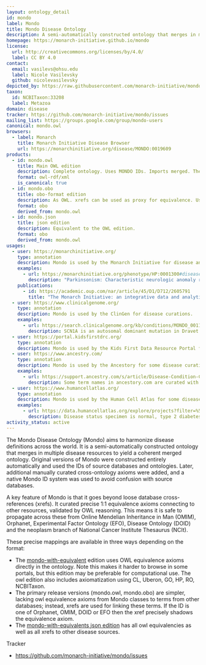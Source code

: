 ```yaml
---
layout: ontology_detail
id: mondo
label: Mondo
title: Mondo Disease Ontology
description: A semi-automatically constructed ontology that merges in multiple disease resources to yield a coherent merged ontology.
homepage: https://monarch-initiative.github.io/mondo
license:
  url: http://creativecommons.org/licenses/by/4.0/
  label: CC BY 4.0
contact:
  email: vasilevs@ohsu.edu
  label: Nicole Vasilevsky
  github: nicolevasilevsky
depicted_by: https://raw.githubusercontent.com/monarch-initiative/mondo/master/docs/images/mondo_logo_black-stacked-small.png
taxon:
  id: NCBITaxon:33208
  label: Metazoa
domain: disease
tracker: https://github.com/monarch-initiative/mondo/issues
mailing_list: https://groups.google.com/group/mondo-users
canonical: mondo.owl
browsers:
  - label: Monarch
    title: Monarch Initiative Disease Browser
    url: https://monarchinitiative.org/disease/MONDO:0019609
products:
  - id: mondo.owl
    title: Main OWL edition
    description: Complete ontology. Uses MONDO IDs. Imports merged. The original mondo.owl without merged imports and with equivalence axioms can now be obtained from the release pages and is called mondo-with-equivalents.
    format: owl-rdf/xml
    is_canonical: true
  - id: mondo.obo
    title: obo-format edition
    description: As OWL. xrefs can be used as proxy for equivalence. Uses Mondo IDs.
    format: obo
    derived_from: mondo.owl
  - id: mondo.json
    title: json edition
    description: Equivalent to the OWL edition.
    format: obo
    derived_from: mondo.owl
usages:
  - user: https://monarchinitiative.org/
    type: annotation
    description: Mondo is used by the Monarch Initiative for disease annotations.
    examples:
      - url: https://monarchinitiative.org/phenotype/HP:0001300#disease
        description: "Parkinsonism: Characteristic neurologic anomaly resulting form degeneration of dopamine-generating cells in the substantia nigra, a region of the midbrain, characterized clinically by shaking, rigidity, slowness of movement and difficulty with walking and gait."
    publications:
      - id: https://academic.oup.com/nar/article/45/D1/D712/2605791
        title: "The Monarch Initiative: an integrative data and analytic platform connecting phenotypes to genotypes across species "
  - user: https://www.clinicalgenome.org/
    type: annotation
    description: Mondo is used by the ClinGen for disease curations.
    examples:
      - url: https://search.clinicalgenome.org/kb/conditions/MONDO_0011794
        description: SCN1A is an autosomal dominant mutation in Dravet syndrome.
  - user: https://portal.kidsfirstdrc.org/
    type: annotation
    description: Mondo is used by the Kids First Data Resource Portal for disease annotations. Note, a login is needed to access the portal and view the Mondo-curated data.
  - user: https://www.ancestry.com/
    type: annotation
    description: Mondo is used by the Ancestory for some disease curations.
    examples:
      - url: https://support.ancestry.com/s/article/Disease-Condition-Catalog-Powered-by-MONDO
        description: Some term names in ancestory.com are curated with Mondo, for ease of use.
  - user: https://www.humancellatlas.org/
    type: annotation
    description: Mondo is used by the Human Cell Atlas for some disease annotations.
    examples:
      - url: https://data.humancellatlas.org/explore/projects?filter=%5B%7B%22facetName%22:%22organ%22,%22terms%22:%5B%22kidney%22%5D%7D,%7B%22facetName%22:%22donorDisease%22,%22terms%22:%5B%22acoustic%20neuroma%22,%22acute%20kidney%20tubular%20necrosis%22%5D%7D%5D&catalog=dcp1
        description: Disease status specimen is normal, type 2 diabetes mellitus.
activity_status: active
---
```


The Mondo Disease Ontology (Mondo) aims to harmonize disease definitions across the world. It is a semi-automatically constructed ontology that merges in multiple disease resources to yield a coherent merged ontology. Original versions of Mondo were constructed entirely automatically and used the IDs of source databases and ontologies. Later, additional manually curated cross-ontology axioms were added, and a native Mondo ID system was used to avoid confusion with source databases.

A key feature of Mondo is that it goes beyond loose database cross-references (xrefs). It curated precise 1:1 equivalence axioms connecting to other resources, validated by OWL reasoning. This means it is safe to propagate across these from Online Mendelian Inheritance in Man (OMIM), Orphanet, Experimental Factor Ontology (EFO), Disease Ontology (DOID) and the neoplasm branch of National Cancer Institute Thesaurus (NCIt).

These precise mappings are available in three ways depending on the format:

- The [mondo-with-equivalent](http://purl.obolibrary.org/obo/mondo/mondo-with-equivalents.owl) edition uses OWL equivalence axioms directly in the ontology. Note this makes it harder to browse in some portals, but this edition may be preferable for computational use. The owl edition also includes axiomatization using CL, Uberon, GO, HP, RO, NCBITaxon.
- The primary release versions (mondo.owl, mondo.obo) are simpler, lacking owl equivalence axioms from Mondo classes to terms from other databases; instead, xrefs are used for linking these terms. If the ID is one of Orphanet, OMIM, DOID or EFO then the xref precisely shadows the equivalence axiom.
- The [mondo-with-equivalents json edition](http://purl.obolibrary.org/obo/mondo/mondo-with-equivalents.json) has all owl equivalencies as well as all xrefs to other disease sources.

Tracker

 - https://github.com/monarch-initiative/mondo/issues
